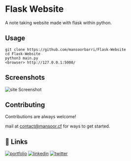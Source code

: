 
# Flask Website
A note taking website made with flask within python. 

## Usage

```
git clone https://github.com/mansoorbarri/Flask-Website
cd Flask-Website
python3 main.py 
<browser> http://127.0.0.1:5000/
```
## Screenshots

![site Screenshot](https://raw.githubusercontent.com/mansoorbarri/Flask-Website/main/image.png)

## Contributing

Contributions are always welcome!

mail at contact@mansoor.cf for ways to get started.


## 🔗 Links
[![portfolio](https://img.shields.io/badge/my_portfolio-000?style=for-the-badge&logo=ko-fi&logoColor=white)](https://whoismansoorbarri.com/)
[![linkedin](https://img.shields.io/badge/linkedin-0A66C2?style=for-the-badge&logo=linkedin&logoColor=white)](https://www.mansoor.cf/linkedin)
[![twitter](https://img.shields.io/badge/twitter-1DA1F2?style=for-the-badge&logo=twitter&logoColor=white)](https://twitter.com/mansoorbarri)

